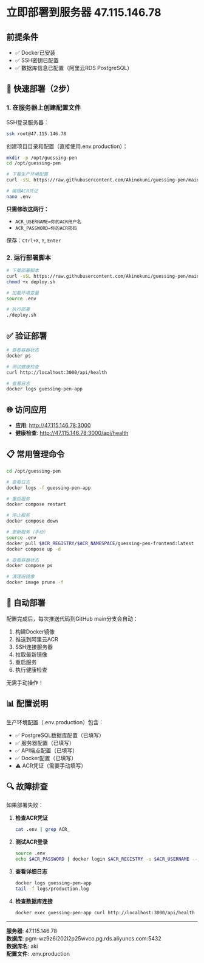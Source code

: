# 立即部署到服务器 47.115.146.78

## 前提条件
- ✅ Docker已安装
- ✅ SSH密钥已配置
- ✅ 数据库信息已配置（阿里云RDS PostgreSQL）

## 🚀 快速部署（2步）

### 1. 在服务器上创建配置文件

SSH登录服务器：
```bash
ssh root@47.115.146.78
```

创建项目目录和配置（直接使用.env.production）：
```bash
mkdir -p /opt/guessing-pen
cd /opt/guessing-pen

# 下载生产环境配置
curl -sSL https://raw.githubusercontent.com/Akinokuni/guessing-pen/main/.env.production -o .env

# 编辑ACR凭证
nano .env
```

**只需修改这两行：**
- `ACR_USERNAME=你的ACR用户名`
- `ACR_PASSWORD=你的ACR密码`

保存：`Ctrl+X`, `Y`, `Enter`

### 2. 运行部署脚本

```bash
# 下载部署脚本
curl -sSL https://raw.githubusercontent.com/Akinokuni/guessing-pen/main/scripts/deployment/server-deploy.sh -o deploy.sh
chmod +x deploy.sh

# 加载环境变量
source .env

# 执行部署
./deploy.sh
```

## ✅ 验证部署

```bash
# 查看容器状态
docker ps

# 测试健康检查
curl http://localhost:3000/api/health

# 查看日志
docker logs guessing-pen-app
```

## 🌐 访问应用

- **应用**: http://47.115.146.78:3000
- **健康检查**: http://47.115.146.78:3000/api/health

## 📋 常用管理命令

```bash
cd /opt/guessing-pen

# 查看日志
docker logs -f guessing-pen-app

# 重启服务
docker compose restart

# 停止服务
docker compose down

# 更新服务（手动）
source .env
docker pull $ACR_REGISTRY/$ACR_NAMESPACE/guessing-pen-frontend:latest
docker compose up -d

# 查看容器状态
docker compose ps

# 清理旧镜像
docker image prune -f
```

## 🔄 自动部署

配置完成后，每次推送代码到GitHub main分支会自动：
1. 构建Docker镜像
2. 推送到阿里云ACR
3. SSH连接服务器
4. 拉取最新镜像
5. 重启服务
6. 执行健康检查

无需手动操作！

## 📊 配置说明

生产环境配置（.env.production）包含：
- ✅ PostgreSQL数据库配置（已填写）
- ✅ 服务器配置（已填写）
- ✅ API端点配置（已填写）
- ✅ Docker配置（已填写）
- ⚠️ ACR凭证（需要手动填写）

## 🔍 故障排查

如果部署失败：

1. **检查ACR凭证**
   ```bash
   cat .env | grep ACR_
   ```

2. **测试ACR登录**
   ```bash
   source .env
   echo $ACR_PASSWORD | docker login $ACR_REGISTRY -u $ACR_USERNAME --password-stdin
   ```

3. **查看详细日志**
   ```bash
   docker logs guessing-pen-app
   tail -f logs/production.log
   ```

4. **检查数据库连接**
   ```bash
   docker exec guessing-pen-app curl http://localhost:3000/api/health
   ```

---

**服务器**: 47.115.146.78  
**数据库**: pgm-wz9z6i202l2p25wvco.pg.rds.aliyuncs.com:5432  
**数据库名**: aki  
**配置文件**: .env.production
